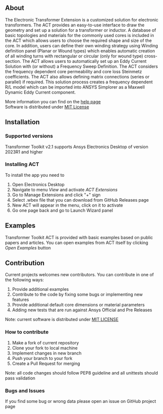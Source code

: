 ## About
The Electronic Transformer Extension is a customized solution for electronic transformers.  The ACT provides an 
easy-to-use interface to draw the geometry and set up a solution for a transformer or inductor.  A database of basic 
topologies and materials for the commonly used cores is included in the ACT which allows users to choose the required 
shape and size of the core. In addition, users can define their own winding strategy using Winding definition panel 
(Planar or Wound types) which enables automatic creation of all winding turns with rectangular or circular 
(only for wound type) cross-section.
The ACT allows users to automatically set up an Eddy Current Solution with (or without) a Frequency Sweep Definition. 
The ACT considers the frequency dependent core permeability and core loss Steinmetz coefficients. The ACT also allows 
defining matrix connections (series or parallel) if required. This solution process creates a frequency dependent R/L 
model which can be imported into ANSYS Simplorer as a Maxwell Dynamic Eddy Current component.

More information you can find on the [help page][1]  
Software is distributed under [MIT License](LICENSE)

 [1]: src/ElectronicTransformer/help/help.html
 
 ## Installation
 ### Supported versions
 Transformer Toolkit v2.1 supports Ansys Electronics Desktop of version 2023R1 and higher
 
 ### Installing ACT
 To install the app you need to 
 1. Open Electronics Desktop
 2. Navigate to menu _View_ and activate _ACT Extensions_
 3. Go to Manage Extensions and click "+" sign
 4. Select .wbex file that you can download from GitHub Releases page
 5. New ACT will appear in the menu, click on it to activate
 6. Go one page back and go to Launch Wizard panel
 
 ## Examples
 Transformer Toolkit ACT is provided with basic examples based on public papers and articles. You can open examples from 
 ACT itself by clicking _Open Examples_ button
 
 ## Contribution
 Current projects welcomes new contributors. You can contribute in one of the following ways:
 1. Provide additional examples
 2. Contribute to the code by fixing some bugs or implementing new features
 3. Provide additional default core dimensions or material parameters
 4. Adding new tests that are run against Ansys Official and Pre Releases
 
 Note: current software is distributed under [MIT LICENSE](LICENSE)
 
 ### How to contribute
 1. Make a fork of current repository
 2. Clone your fork to local machine
 3. Implement changes in new branch 
 4. Push your branch to your fork
 5. Create a Pull Request for merging
 
 Note: all code changes should follow PEP8 guideline and all unittests should pass validation
 
 ### Bugs and Issues
 If you find some bug or wrong data please open an issue on GitHub project page